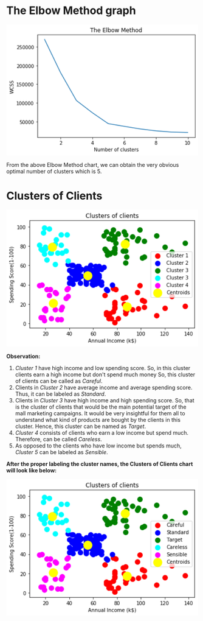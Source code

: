 # The Elbow Method graph
<img src="Visualization/The Elbow Method.jpeg" width="600px">

From the above Elbow Method chart, we can obtain the very obvious optimal number of clusters which is 5.

# Clusters of Clients
<img src="Visualization/Clusters of Clients.jpeg" width="600px">


**Observation:**
1. *Cluster 1* have high income and low spending score. So, in this cluster clients earn a high income but don't spend much money So, this cluster of clients can be called as *Careful*.
2. Clients in *Cluster 2* have average income and average spending score. Thus, it can be labeled as *Standard*.
3. Clients in *Cluster 3* have high income and high spending score. So, that is the cluster of clients that would be the main potential target of the mall marketing campaigns. It would be very insightful for them all to understand what kind of products are bought by the clients in this cluster. Hence, this cluster can be named as *Target*.
4. *Cluster 4* consists of clients who earn a low income but spend much. Therefore, can be called *Careless*.
5. As opposed to the clients who have low income but spends much, *Cluster 5* can be labeled as *Sensible*.

**After the proper labeling the cluster names, the Clusters of Clients chart will look like below:**

<img src="Visualization/Clusters of Clients_with_Labels.jpeg" width="600px">

